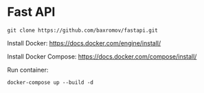 # Fast API


```git
git clone https://github.com/baxromov/fastapi.git
```

Install Docker: https://docs.docker.com/engine/install/

Install Docker Compose: https://docs.docker.com/compose/install/

Run container:

```docker
docker-compose up --build -d
```

